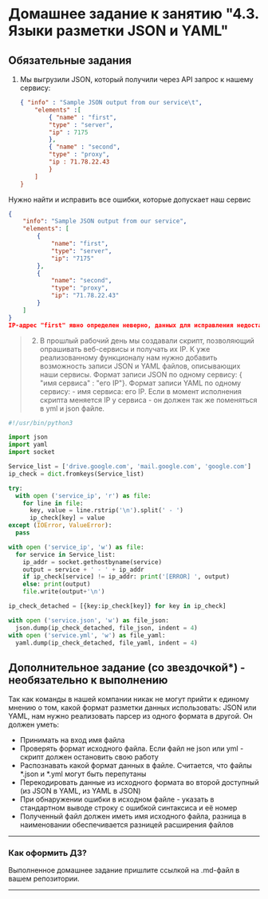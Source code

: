 # Домашнее задание к занятию "4.3. Языки разметки JSON и YAML"

## Обязательные задания

1. Мы выгрузили JSON, который получили через API запрос к нашему сервису:
	```json
    { "info" : "Sample JSON output from our service\t",
        "elements" :[
            { "name" : "first",
            "type" : "server",
            "ip" : 7175 
            },
            { "name" : "second",
            "type" : "proxy",
            "ip : 71.78.22.43
            }
        ]
    }
	```
  Нужно найти и исправить все ошибки, которые допускает наш сервис

```json
{
    "info": "Sample JSON output from our service",
    "elements": [
        {
            "name": "first",
            "type": "server",
            "ip": "7175"
        },
        {
            "name": "second",
            "type": "proxy",
            "ip": "71.78.22.43"
        }
    ]
}
IP-адрес "first" явно определен неверно, данных для исправления недостаточно. 
```

>2. В прошлый рабочий день мы создавали скрипт, позволяющий опрашивать веб-сервисы и получать их IP. К уже реализованному функционалу нам нужно добавить возможность записи JSON и YAML файлов, описывающих наши сервисы. Формат записи JSON по одному сервису: { "имя сервиса" : "его IP"}. Формат записи YAML по одному сервису: - имя сервиса: его IP. Если в момент исполнения скрипта меняется IP у сервиса - он должен так же поменяться в yml и json файле.

```python
#!/usr/bin/python3

import json
import yaml
import socket

Service_list = ['drive.google.com', 'mail.google.com', 'google.com']
ip_check = dict.fromkeys(Service_list)

try:
  with open ('service_ip', 'r') as file:
    for line in file:
      key, value = line.rstrip('\n').split(' - ')
      ip_check[key] = value
except (IOError, ValueError):
  pass

with open ('service_ip', 'w') as file:
  for service in Service_list:
    ip_addr = socket.gethostbyname(service)
    output = service + ' - ' + ip_addr
    if ip_check[service] != ip_addr: print('[ERROR] ', output)
    else: print(output)
    file.write(output+'\n')

ip_check_detached = [{key:ip_check[key]} for key in ip_check]

with open ('service.json', 'w') as file_json:
  json.dump(ip_check_detached, file_json, indent = 4)
with open ('service.yml', 'w') as file_yaml:
  yaml.dump(ip_check_detached, file_yaml, indent = 4)
```

## Дополнительное задание (со звездочкой*) - необязательно к выполнению

Так как команды в нашей компании никак не могут прийти к единому мнению о том, какой формат разметки данных использовать: JSON или YAML, нам нужно реализовать парсер из одного формата в другой. Он должен уметь:
   * Принимать на вход имя файла
   * Проверять формат исходного файла. Если файл не json или yml - скрипт должен остановить свою работу
   * Распознавать какой формат данных в файле. Считается, что файлы *.json и *.yml могут быть перепутаны
   * Перекодировать данные из исходного формата во второй доступный (из JSON в YAML, из YAML в JSON)
   * При обнаружении ошибки в исходном файле - указать в стандартном выводе строку с ошибкой синтаксиса и её номер
   * Полученный файл должен иметь имя исходного файла, разница в наименовании обеспечивается разницей расширения файлов

---

### Как оформить ДЗ?

Выполненное домашнее задание пришлите ссылкой на .md-файл в вашем репозитории.

---
